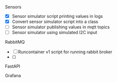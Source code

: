 Sensors
- [x] Sensor simulator script printing values in logs
- [x] Convert sensor simulator script into a class
- [ ] Sensor simulator publishing values in mqtt topics
- [ ] Sensor simulator using simulated I2C input

RabbitMQ
- [ ] Runcontainer v1 script for running rabbit broker
- [ ] 

FastAPI


Grafana